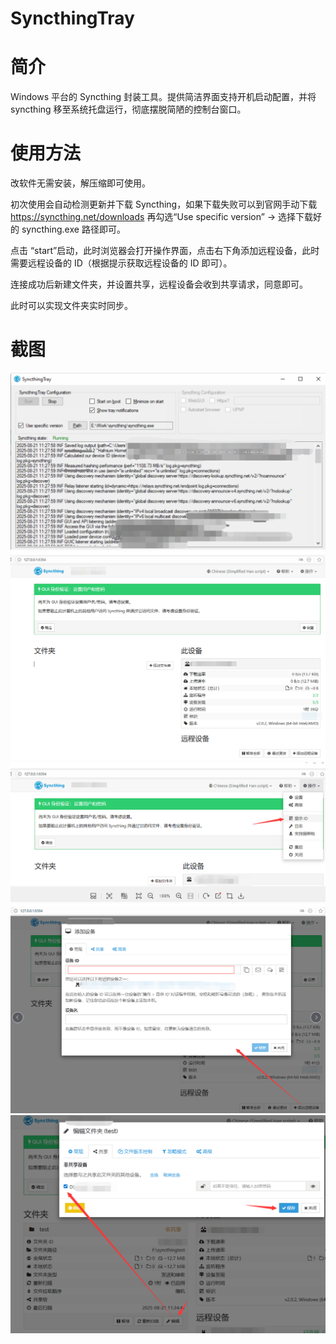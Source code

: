 SyncthingTray
=============

# 简介
Windows 平台的 Syncthing 封装工具。提供简洁界面支持开机启动配置，并将 syncthing 移至系统托盘运行，彻底摆脱简陋的控制台窗口。

# 使用方法
改软件无需安装，解压缩即可使用。 

初次使用会自动检测更新并下载 Syncthing，如果下载失败可以到官网手动下载 https://syncthing.net/downloads 再勾选“Use specific version” -> 选择下载好的 syncthing.exe 路径即可。 

点击 “start”启动，此时浏览器会打开操作界面，点击右下角添加远程设备，此时需要远程设备的 ID（根据提示获取远程设备的 ID 即可）。 

连接成功后新建文件夹，并设置共享，远程设备会收到共享请求，同意即可。 

此时可以实现文件夹实时同步。 

# 截图
![Screenshot](https://raw.githubusercontent.com/easyx-cn/SyncthingTray/master/screenshot/1.png)
![Screenshot](https://raw.githubusercontent.com/easyx-cn/SyncthingTray/master/screenshot/2.png)
![Screenshot](https://raw.githubusercontent.com/easyx-cn/SyncthingTray/master/screenshot/3.png)
![Screenshot](https://raw.githubusercontent.com/easyx-cn/SyncthingTray/master/screenshot/4.png)
![Screenshot](https://raw.githubusercontent.com/easyx-cn/SyncthingTray/master/screenshot/5.png)